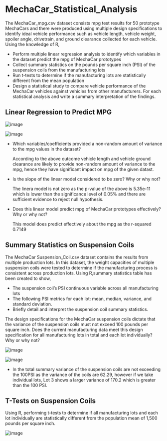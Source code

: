 # MechaCar_Statistical_Analysis
  The MechaCar_mpg.csv dataset consists mpg test results for 50 prototype MechaCars and there were produced using multiple design specifications to identify ideal vehicle         performance such as  vehicle length, vehicle weight, spoiler angle, drivetrain, and ground clearance collected for each vehicle. Using the knowledge of R, 
- Perform multiple linear regression analysis to identify which variables in the dataset predict the mpg of MechaCar prototypes
- Collect summary statistics on the pounds per square inch (PSI) of the suspension coils from the manufacturing lots
- Run t-tests to determine if the manufacturing lots are statistically different from the mean population
- Design a statistical study to compare vehicle performance of the MechaCar vehicles against vehicles from other manufacturers. For each statistical analysis and write a summary interpretation of the findings.

## Linear Regression to Predict MPG

![image](https://user-images.githubusercontent.com/93173498/155427640-de7e4267-cce5-4528-adcb-b3bba7f92048.png)


![image](https://user-images.githubusercontent.com/93173498/155427709-53bc1ac1-3fc3-496f-b88c-3007ac273159.png)


- Which variables/coefficients provided a non-random amount of variance to the mpg values in the dataset?

  According to the above outcome vehicle length and vehicle ground clearance are likely to provide non-random amount of variance to the mpg, hence they have significant impact   on mpg of the given datast. 
- Is the slope of the linear model considered to be zero? Why or why not?

  The linera model is not zero as the p-value of the above is 5.35e-11 which is lower than the significance level of 0.05% and there are sufficient evidence to reject null       hypothesis.
- Does this linear model predict mpg of MechaCar prototypes effectively? Why or why not?

  This model does predict effectively about the mpg as the r-squared 0.7149 
  
## Summary Statistics on Suspension Coils
  The MechaCar Suspension_Coil.csv dataset contains the results from multiple production lots. In this dataset, the weight capacities of multiple suspension coils were tested   to determine if the manufacturing process is consistent across production lots. Using R,summary statistics table has been created to show,

  - The suspension coil’s PSI continuous variable across all manufacturing lots
  - The following PSI metrics for each lot: mean, median, variance, and standard deviation.
  - Briefly detail and interpret the suspension coil summary statistics.
  
The design specifications for the MechaCar suspension coils dictate that the variance of the suspension coils must not exceed 100 pounds per square inch. Does the current manufacturing data meet this design specification for all manufacturing lots in total and each lot individually? Why or why not?

![image](https://user-images.githubusercontent.com/93173498/155432759-52fe2789-3228-48f4-838f-989d1fc02977.png)

![image](https://user-images.githubusercontent.com/93173498/155432832-65223b40-b64b-4d58-8476-b2a1f2f77761.png)


- In the total summary variance of the suspension coils are not exceeding the 100PSI as the variance of the coils are 62.29, however if we take individual lots, Lot 3 shows a larger variance of 170.2 which is greater than the 100 PSI. 

## T-Tests on Suspension Coils

Using R, performing t-tests to determine if all manufacturing lots and each lot individually are statistically different from the population mean of 1,500 pounds per square inch.

![image](https://user-images.githubusercontent.com/93173498/155437105-2427b15f-7443-4c95-ad00-1502c48c74a7.png)


